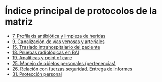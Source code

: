 # Índice principal de protocolos de la matriz

- [7. Profilaxis antibiótica y limpieza de heridas](profilaxis_atb_limpieza.md)
- [9. Canalización de vías venosas y arteriales](canalizacion_vias.md)
- [15. Traslado intrahospitalario del paciente](traslado_intrahosp.md)
- [18. Pruebas radiológicas en BAI](pruebas_radiologicas_bai.md)
- [19. Analiticas y point of care](analiticas.md)
- [25. Manejo de objetos personales (pertenencias)](pertenencias.md)
- [26. Relación con fuerzas seguridad. Entrega de informes](matriz_seguridad.md)
- [31. Protección personal](proteccion_personal.md)

<script src="https://giscus.app/client.js"
        data-repo="ucite-h12o/matriz"
        data-repo-id="R_kgDOPAkakA"
        data-category="General"
        data-category-id="DIC_kwDOPAkakM4CsThu"
        data-mapping="pathname"
        data-strict="0"
        data-reactions-enabled="1"
        data-emit-metadata="1"
        data-input-position="top"
        data-theme="preferred_color_scheme"
        data-lang="es"
        data-loading="lazy"
        crossorigin="anonymous"
        async>
</script>